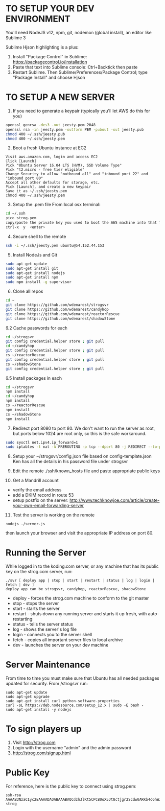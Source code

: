 # TO SETUP YOUR DEV ENVIRONMENT

You'll need NodeJS v12, npm, git, nodemon (global install), an editor like Sublime 3

Sublime Hjson highlighting is a plus:
1. Install "Package Control" in Sublime: https://packagecontrol.io/installation
2. Paste that text into Sublime console: Ctrl+Backtick then paste
3. Restart Sublime. Then Sublime/Preferences/Package Control; type "Package Install" and choose Hjson




# TO SETUP A NEW SERVER

1. If you need to generate a keypair (typically you'll let AWS do this for you)
```bash
openssl genrsa -des3 -out jeesty.pem 2048
openssl rsa -in jeesty.pem -outform PEM -pubout -out jeesty.pub
chmod 400 ~/.ssh/jeesty.pub
chmod 400 ~/.ssh/jeesty.pem
```

2. Boot a fresh Ubuntu instance at EC2
```
Visit aws.amazon.com, login and access EC2
Click [Launch]
Pick "Ubuntu Server 16.04 LTS (HVM), SSD Volume Type"
Pick "t2.micro - free tier eligible"
Change Security to allow "outbound all" and "inbound port 22" and "inbound port 80"
Accept all other defaults for storage, etc.
Pick [Launch], and create a new keypair
Save it as ~/.ssh/jeesty.pem
chmod 400 ~/.ssh/jeesty.pem
```

3. Setup the .pem file
From local osx terminal:
```bash
cd ~/.ssh
pico strog.pem
copy/paste the private key you used to boot the AWS machine into that file
ctrl-x  y  <enter>
```

4. Secure shell to the remote
```bash
ssh -i ~/.ssh/jeesty.pem ubuntu@54.152.44.153
```

5. Install NodeJs and Git
```bash
sudo apt-get update
sudo apt-get install git
sudo apt-get install nodejs
sudo apt-get install npm
sudo npm install -g supervisor
```

6. Clone all repos
```bash
cd ~
git clone https://github.com/wdemarest/strogsvr
git clone https://github.com/wdemarest/candyhop
git clone https://github.com/wdemarest/reactorRescue
git clone https://github.com/wdemarest/shadowStone
```

6.2 Cache passwords for each
```bash
cd ~/strogsvr
git config credential.helper store ; git pull
cd ~/candyhop
git config credential.helper store ; git pull
cs ~/reactorRescue
git config credential.helper store ; git pull
cs ~/shadowStone
git config credential.helper store ; git pull
```

6.5 Install packages in each
```bash
cd ~/strogsvr
npm install
cd ~/candyhop
npm install
cs ~/reactorRescue
npm install
cs ~/shadowStone
npm install
```

7. Redirect port 8080 to port 80. We don't want to run the server as root, but ports below 1024 are root only, so this is the safe workaround.
```bash
sudo sysctl net.ipv4.ip_forward=1
sudo iptables -t nat -A PREROUTING -p tcp --dport 80 -j REDIRECT --to-port 8080
```

8. Setup your ~/strogsvr/config.json file based on config-template.json
Ken has all the details in his password file under strogsvr

9. Edit the remote ./ssh/known_hosts file and paste appropriate public keys

10. Get a Mandrill account
   - verify the email address
   - add a DKIM record in route 53
- setup postfix on the server:
   http://www.techknowjoe.com/article/create-your-own-email-forwarding-server

11. Test the server is working on the remote
```
nodejs ./server.js
```
then launch your browser and visit the appropriate IP address on port 80.

# Running the Server

While logged in to the koding.com server, or any machine that has its public key on
the strog.com server, run:

    ./svr [ deploy app | stop | start | restart | status | log | login | fetch | dev ]
    deploy app can be strogsvr, candyhop, reactorRescue, shadowStone

* deploy - forces the strog.com machine to conform to the git master
* stop - stops the server
* start - starts the server
* restart - shuts down any running server and starts it up fresh, with auto-restarting
* status - tells the server status
* log - shows the server's log file
* login - connects you to the server shell
* fetch - copies all important server files to local archive
* dev - launches the server on your dev machine

# Server Maintenance
From time to time you must make sure that Ubuntu has all needed packages updated for security.
From /strogsvr run:
```
sudo apt-get update
sudo apt-get upgrade
sudo apt-get install curl python-software-properties
curl -sL https://deb.nodesource.com/setup_12.x | sudo -E bash -
sudo apt-get install -y nodejs
```

# To sign players up

1. Visit http://strog.com
2. Login with the username "admin" and the admin password
3. http://strog.com/signup.html

# Public Key

For reference, here is the public key to connect using strog.pem:
```
ssh-rsa AAAAB3NzaC1yc2EAAAADAQABAAABAQCdzhJlKt5CPCB0oX5Jt8ctjgr2Scdw0ARKb4c6hW3rqHzGU8K7q+W4ulVIGJzrCB5o1lVvcfzEPu37rdon1VngZMHAhEtf5SyNxIbOBqXrCpge2UvMUDW8fxOez1O+pVotx4IYoC1jzwfJEWD6LFmGUuKVxTxbkUCNmPiosECGBMEHvrsOWsFL9vUXhp/WrnMPP/KGCMN6Wm0W1kxlv8ISp6tQ8Zi3u4by0C+5FSKW7Ta5Z9EzdxKRMVyPw0Kw3Y9QiLYEoSkM5B3UcXtK+eCL2AR8nE/ul/kRdG/QfDrW3Bf+QDX5MClCVXtk0qIn7q/U65kr4embszEwOBzB8BAB strog
```
